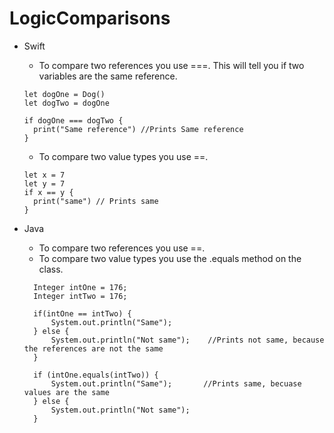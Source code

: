 # LogicComparisons

* Swift
  * To compare two references you use ===. This will tell you if two variables are the same reference. 
  ```
  let dogOne = Dog()
  let dogTwo = dogOne
  
  if dogOne === dogTwo {
    print("Same reference") //Prints Same reference
  }
  ```
  * To compare two value types you use ==. 
  ```
  let x = 7
  let y = 7
  if x == y {
    print("same") // Prints same
  }
  ```


* Java
  * To compare two references you use ==.
  * To compare two value types you use the .equals method on the class.
  
  ```
    Integer intOne = 176;
    Integer intTwo = 176;

    if(intOne == intTwo) {
        System.out.println("Same");    
    } else {
        System.out.println("Not same");    //Prints not same, because the references are not the same
    }

    if (intOne.equals(intTwo)) {
        System.out.println("Same");       //Prints same, becuase values are the same
    } else {
        System.out.println("Not same");
    }
  ```
